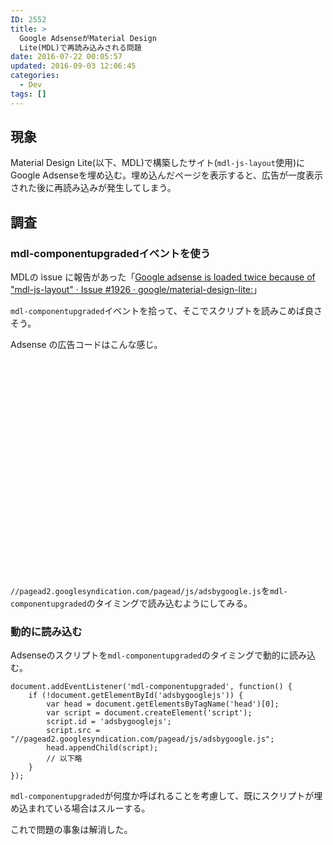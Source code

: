 ```yaml
---
ID: 2552
title: >
  Google AdsenseがMaterial Design
  Lite(MDL)で再読み込みされる問題
date: 2016-07-22 00:05:57
updated: 2016-09-03 12:06:45
categories:
  - Dev
tags: []
---
```


<!--more-->
<h2>現象</h2>
Material Design Lite(以下、MDL)で構築したサイト(<code>mdl-js-layout</code>使用)にGoogle Adsenseを埋め込む。埋め込んだページを表示すると、広告が一度表示された後に再読み込みが発生してしまう。

<h2>調査</h2>
<h3>mdl-componentupgradedイベントを使う</h3>
MDLの issue に報告があった「<a href="https://github.com/google/material-design-lite/issues/1926">Google adsense is loaded twice because of "mdl-js-layout" · Issue #1926 · google/material-design-lite:</a>」

<code>mdl-componentupgraded</code>イベントを拾って、そこでスクリプトを読みこめば良さそう。

Adsense の広告コードはこんな感じ。

<pre class="javascript"><code><script async src="//pagead2.googlesyndication.com/pagead/js/adsbygoogle.js"></script>

<ins class="adsbygoogle"
     style="display:inline-block;width:336px;height:280px"
     data-ad-client="ca-pub-xxxxx"
     data-ad-slot="xxxxx"></ins>

<script>
(adsbygoogle = window.adsbygoogle || []).push({});
</script></code></pre>

<code>//pagead2.googlesyndication.com/pagead/js/adsbygoogle.js</code>を<code>mdl-componentupgraded</code>のタイミングで読み込むようにしてみる。

<h3>動的に読み込む</h3>
Adsenseのスクリプトを<code>mdl-componentupgraded</code>のタイミングで動的に読み込む。
<pre class="javascript"><code>document.addEventListener('mdl-componentupgraded', function() {
    if (!document.getElementById('adsbygooglejs')) {
        var head = document.getElementsByTagName('head')[0];
        var script = document.createElement('script');
        script.id = 'adsbygooglejs';
        script.src = "//pagead2.googlesyndication.com/pagead/js/adsbygoogle.js";
        head.appendChild(script);
        // 以下略
    }
});</code></pre>
<code>mdl-componentupgraded</code>が何度か呼ばれることを考慮して、既にスクリプトが埋め込まれている場合はスルーする。

これで問題の事象は解消した。
